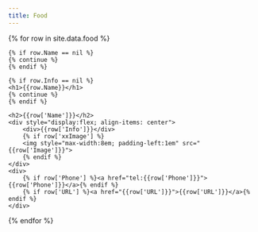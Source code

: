 ```yaml
---
title: Food
---
```

<div>
  {% for row in site.data.food %}
  
    {% if row.Name == nil %}
    {% continue %}
    {% endif %}

    {% if row.Info == nil %}
    <h1>{{row.Name}}</h1>
    {% continue %}
    {% endif %}
   
    <h2>{{row['Name']}}</h2>
    <div style="display:flex; align-items: center">
        <div>{{row['Info']}}</div>
        {% if row['xxImage'] %}
        <img style="max-width:8em; padding-left:1em" src="{{row['Image']}}">
        {% endif %}
    </div>
    <div>
        {% if row['Phone'] %}<a href="tel:{{row['Phone']}}">{{row['Phone']}}</a>{% endif %}
        {% if row['URL'] %}<a href="{{row['URL']}}">{{row['URL']}}</a>{% endif %}
    </div>
  {% endfor %}
</div>
